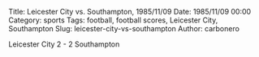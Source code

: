 Title: Leicester City vs. Southampton, 1985/11/09
Date: 1985/11/09 00:00
Category: sports
Tags: football, football scores, Leicester City, Southampton
Slug: leicester-city-vs-southampton
Author: carbonero


Leicester City 2 - 2 Southampton
